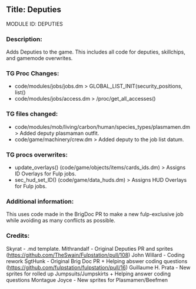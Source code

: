 ## Title: Deputies

MODULE ID: DEPUTIES

### Description:

Adds Deputies to the game. This includes all code for deputies, skillchips, and gamemode overwrites.

### TG Proc Changes:

- code/modules/jobs/jobs.dm > GLOBAL_LIST_INIT(security_positions, list()
- code/modules/jobs/access.dm > /proc/get_all_accesses()

### TG files changed:

- code/modules/mob/living/carbon/human/species_types/plasmamen.dm > Added deputy plasmaman outfit.
- code/game/machinery/crew.dm > Added deputy to the job list datum.

### TG procs overwrites:

- update_overlays() (code/game/objects/items/cards_ids.dm) > Assigns ID Overlays for Fulp jobs.
- sec_hud_set_ID() (code/game/data_huds.dm) > Assigns HUD Overlays for Fulp jobs.

### Additional information:

This uses code made in the BrigDoc PR to make a new fulp-exclusive job while avoiding as many conflicts as possible.

### Credits:

Skyrat - .md template.
Mithrandalf - Original Deputies PR and sprites (https://github.com/TheSwain/Fulpstation/pull/108)
John Willard - Coding rework
SgtHunk - Original Brig Doc PR + Helping abswer coding questions (https://github.com/fulpstation/fulpstation/pull/16)
Guillaume H. Prata - New sprites for rolled up Jumpsuits/Jumpskirts + Helping answer coding questions
Montague Joyce - New sprites for Plasmamen/Beefmen

